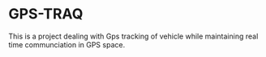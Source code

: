 GPS-TRAQ
========

This is a project dealing with Gps tracking of vehicle while maintaining real time communciation in GPS space. 
